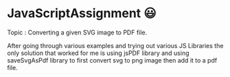 # JavaScriptAssignment :smiley:
Topic : Converting a given SVG image to PDF file. <br>

After going through various examples and trying out various JS Libraries the only solution that worked for me is using jsPDF library and using saveSvgAsPdf library to first convert svg to png image then add it to a pdf file.

